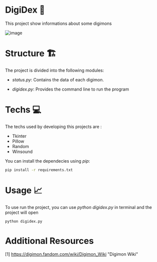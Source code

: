 # DigiDex 🐲
This project show informations about some digimons 

![image](https://user-images.githubusercontent.com/55263582/210231887-898baa64-f193-4789-a0fb-36483063aa82.png)


# Structure 🏗️
The project is divided into the following modules: 

* _status.py_: Contains the data of each digimon.

* _digidex.py_: Provides the command line to run the program 

# Techs 💻

The techs used by developing this projects are :

* Tkinter
* Pillow
* Random
* Winsound

You can install the dependecies using _pip_: 

```bash
pip install -r requirements.txt
```

# Usage 📈

To use run the project, you can use _python digidex.py_ in terminal and the project will open

```bash
python digidex.py
```

# Additional Resources

[1] https://digimon.fandom.com/wiki/Digimon_Wiki "Digimon Wiki"


